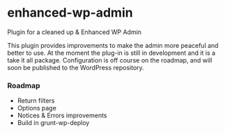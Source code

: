 # enhanced-wp-admin
Plugin for a cleaned up &amp; Enhanced WP Admin

This plugin provides improvements to make the admin more peaceful and better to use.
At the moment the plug-in is still in development and it is a take it all package. Configuration is off course on the roadmap, and will soon be published to the WordPress repository.


### Roadmap

- Return filters
- Options page
- Notices & Errors improvements
- Build in grunt-wp-deploy
